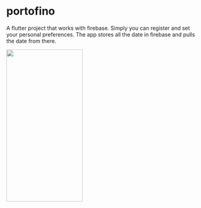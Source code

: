 # portofino

A flutter project that works with firebase. Simply you can register and set your personal preferences. The app stores all the date in firebase and pulls the date from there.



<img src="https://github.com/NedimRamicevic/portofino/blob/master/portofino.gif" width="200" height="400">

